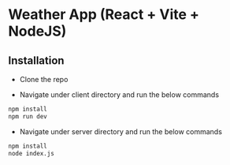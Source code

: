 # Weather App (React + Vite + NodeJS)

## Installation

- Clone the repo

- Navigate under client directory and run the below commands

```sh
npm install
npm run dev
```

- Navigate under server directory and run the below commands

```sh
npm install
node index.js
```
